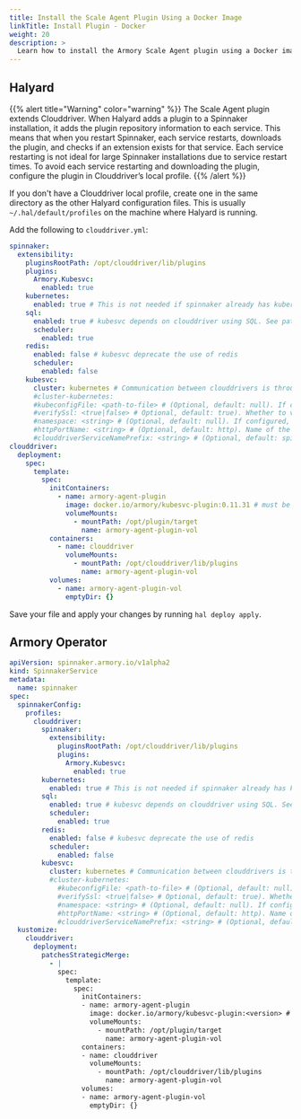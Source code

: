 ```yaml
---
title: Install the Scale Agent Plugin Using a Docker Image
linkTitle: Install Plugin - Docker
weight: 20
description: >
  Learn how to install the Armory Scale Agent plugin using a Docker image. 
---
```



## Halyard

{{% alert title="Warning" color="warning" %}}
The Scale Agent plugin extends Clouddriver. When Halyard adds a plugin to a Spinnaker installation, it adds the plugin repository information to each service. This means that when you restart Spinnaker, each service restarts, downloads the plugin, and checks if an extension exists for that service. Each service restarting is not ideal for large Spinnaker installations due to service restart times. To avoid each service restarting and downloading the plugin, configure the plugin in Clouddriver’s local profile.
{{% /alert %}}

If you don't have a Clouddriver local profile, create one in the same directory as the other Halyard configuration files. This is usually `~/.hal/default/profiles` on the machine where Halyard is running.

Add the following to `clouddriver.yml`:

```yaml
spinnaker:
  extensibility:
    pluginsRootPath: /opt/clouddriver/lib/plugins
    plugins:
      Armory.Kubesvc:
        enabled: true
    kubernetes:
      enabled: true # This is not needed if spinnaker already has kubernetes V2 accounts enabled by other files
    sql:
      enabled: true # kubesvc depends on clouddriver using SQL. See patch-sql-clouddriver for full configuration
      scheduler:
        enabled: true
    redis:
      enabled: false # kubesvc deprecate the use of redis
      scheduler:
        enabled: false
    kubesvc:
      cluster: kubernetes # Communication between clouddrivers is through direct HTTP requests instead of using the redis pubusb, requires redis.enabled: false
      #cluster-kubernetes:
      #kubeconfigFile: <path-to-file> # (Optional, default: null). If configured, the plugin uses this file to discover Endpoints. If not configured, it uses the service account mounted to the pod.
      #verifySsl: <true|false> # Optional, default: true). Whether to verify the Kubernetes API cert or not.
      #namespace: <string> # (Optional, default: null). If configured, the plugin watches Endpoints in this namespace. If null, it watches endpoints in the namespace indicated in the file "/var/run/secrets/kubernetes.io/serviceaccount/namespace".
      #httpPortName: <string> # (Optional, default: http). Name of the port configured in the Clouddriver Service that forwards traffic to the Clouddriver HTTP port for REST requests.
      #clouddriverServiceNamePrefix: <string> # (Optional, default: spin-clouddriver). Name prefix of the Kubernetes Service pointing to the Clouddriver standard HTTP port.
clouddriver:
  deployment:
    spec:
      template:
        spec:
          initContainers:
            - name: armory-agent-plugin
              image: docker.io/armory/kubesvc-plugin:0.11.31 # must be compatible with your Armory CD version, see https://docs.armory.io/docs/armory-agent/armory-agent-quick/#compatibility-matrix for available versions
              volumeMounts:
                - mountPath: /opt/plugin/target
                  name: armory-agent-plugin-vol
          containers:
            - name: clouddriver
              volumeMounts:
                - mountPath: /opt/clouddriver/lib/plugins
                  name: armory-agent-plugin-vol
          volumes:
            - name: armory-agent-plugin-vol
              emptyDir: {}         
```

Save your file and apply your changes by running `hal deploy apply`.


## Armory Operator

```yaml
apiVersion: spinnaker.armory.io/v1alpha2
kind: SpinnakerService
metadata:
  name: spinnaker
spec:
  spinnakerConfig:
    profiles:
      clouddriver:
        spinnaker:
          extensibility:
            pluginsRootPath: /opt/clouddriver/lib/plugins
            plugins:
              Armory.Kubesvc:
                enabled: true
        kubernetes:
          enabled: true # This is not needed if spinnaker already has kubernetes V2 accounts enabled by other files
        sql:
          enabled: true # kubesvc depends on clouddriver using SQL. See patch-sql-clouddriver for full configuration
          scheduler:
            enabled: true
        redis:
          enabled: false # kubesvc deprecate the use of redis
          scheduler:
            enabled: false
        kubesvc:
          cluster: kubernetes # Communication between clouddrivers is through direct HTTP requests instead of using the redis pubusb, requires redis.enabled: false
          #cluster-kubernetes:
            #kubeconfigFile: <path-to-file> # (Optional, default: null). If configured, the plugin uses this file to discover Endpoints. If not configured, it uses the service account mounted to the pod.
            #verifySsl: <true|false> # Optional, default: true). Whether to verify the Kubernetes API cert or not.
            #namespace: <string> # (Optional, default: null). If configured, the plugin watches Endpoints in this namespace. If null, it watches endpoints in the namespace indicated in the file "/var/run/secrets/kubernetes.io/serviceaccount/namespace".
            #httpPortName: <string> # (Optional, default: http). Name of the port configured in the Clouddriver Service that forwards traffic to the Clouddriver HTTP port for REST requests.
            #clouddriverServiceNamePrefix: <string> # (Optional, default: spin-clouddriver). Name prefix of the Kubernetes Service pointing to the Clouddriver standard HTTP port.
  kustomize:
    clouddriver:
      deployment:
        patchesStrategicMerge:
          - |
            spec:
              template:
                spec:
                  initContainers:
                  - name: armory-agent-plugin
                    image: docker.io/armory/kubesvc-plugin:<version> # must be compatible with your Armory CD version
                    volumeMounts:
                      - mountPath: /opt/plugin/target
                        name: armory-agent-plugin-vol
                  containers:
                  - name: clouddriver
                    volumeMounts:
                      - mountPath: /opt/clouddriver/lib/plugins
                        name: armory-agent-plugin-vol
                  volumes:
                  - name: armory-agent-plugin-vol
                    emptyDir: {} 
```
